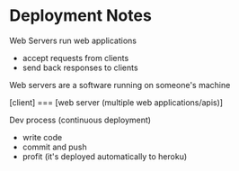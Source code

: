 # Deployment Notes

Web Servers run web applications
- accept requests from clients
- send back responses to clients

Web servers are a software running on someone's machine

[client] === [web server (multiple web applications/apis)]

Dev process (continuous deployment)

- write code
- commit and push
- profit (it's deployed automatically to heroku)